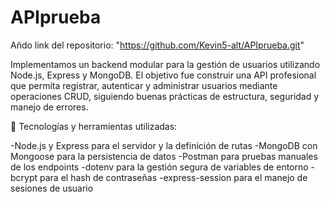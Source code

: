 # APIprueba

Añdo link del repositorio: "https://github.com/Kevin5-alt/APIprueba.git"

Implementamos un backend modular para la gestión de usuarios utilizando Node.js, Express y MongoDB. El objetivo fue construir una API profesional que permita registrar, autenticar y administrar usuarios mediante operaciones CRUD, siguiendo buenas prácticas de estructura, seguridad y manejo de errores.

🔧 Tecnologías y herramientas utilizadas:

-Node.js y Express para el servidor y la definición de rutas
-MongoDB con Mongoose para la persistencia de datos
-Postman para pruebas manuales de los endpoints
-dotenv para la gestión segura de variables de entorno
-bcrypt para el hash de contraseñas
-express-session para el manejo de sesiones de usuario
